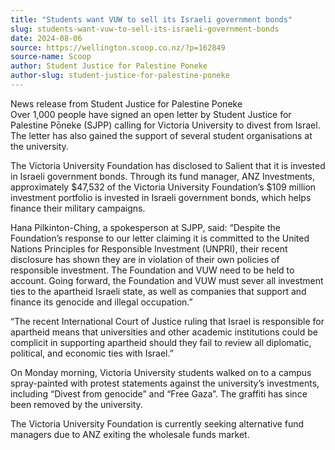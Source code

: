 ```yaml
---
title: "Students want VUW to sell its Israeli government bonds"
slug: students-want-vuw-to-sell-its-israeli-government-bonds
date: 2024-08-06
source: https://wellington.scoop.co.nz/?p=162849
source-name: Scoop
author: Student Justice for Palestine Poneke
author-slug: student-justice-for-palestine-poneke
---
```

<p>News release from Student Justice for Palestine Poneke<br>
Over 1,000 people have signed an open letter by Student Justice for Palestine Pōneke (SJPP) calling for Victoria University to divest from Israel. The letter has also gained the support of several student organisations at the university.<span id="more-162849"></span></p>

<p>The Victoria University Foundation has disclosed to Salient that it is invested in Israeli government bonds. Through its fund manager, ANZ Investments, approximately $47,532 of the Victoria University Foundation’s $109 million investment portfolio is invested in Israeli government bonds, which helps finance their military campaigns.</p>

<p>Hana Pilkinton-Ching, a spokesperson at SJPP, said: “Despite the Foundation’s response to our letter claiming it is committed to the United Nations Principles for Responsible Investment (UNPRI), their recent disclosure has shown they are in violation of their own policies of responsible investment. The Foundation and VUW need to be held to account. Going forward, the Foundation and VUW must sever all investment ties to the apartheid Israeli state, as well as companies that support and finance its genocide and illegal occupation.”</p>

<p>“The recent International Court of Justice ruling that Israel is responsible for apartheid means that universities and other academic institutions could be complicit in supporting apartheid should they fail to review all diplomatic, political, and economic ties with Israel.”</p>

<p>On Monday morning, Victoria University students walked on to a campus spray-painted with protest statements against the university’s investments, including “Divest from genocide” and “Free Gaza”. The graffiti has since been removed by the university.</p>

<p>The Victoria University Foundation is currently seeking alternative fund managers due to ANZ exiting the wholesale funds market.</p>